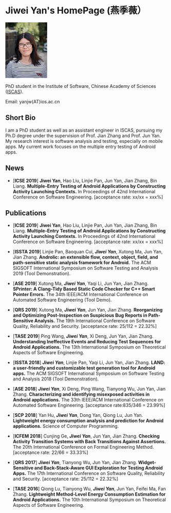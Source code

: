 # Jiwei Yan's HomePage (燕季薇）
![Image](myPic.jpg)

PhD student in the Institute of Software, Chinese Academy of Sciences ([ISCAS](http://www.iscas.ac.cn/)).

Email: yanjw(AT)ios.ac.cn


## Short Bio
I am a PhD student as well as an assistant engineer in ISCAS, pursuing my Ph.D degree under the supervision of Prof. Jian Zhang and Prof. Jun Yan.
My research interest is software analysis and testing, especially on mobile apps. 
My current work focuses on the multiple entry testing of Android apps.

## News
* \[**ICSE 2019**\] **Jiwei Yan**, Hao Liu, Linjie Pan, Jun Yan, Jian Zhang, Bin Liang.
**Multiple-Entry Testing of Android Applications by Constructing Activity Launching Contexts.**
In Proceedings of 42nd International Conference on Software Engineering. \[acceptance rate: xx/xx = xxx%\] 

## Publications
* \[**ICSE 2019**\] **Jiwei Yan**, Hao Liu, Linjie Pan, Jun Yan, Jian Zhang, Bin Liang.
**Multiple-Entry Testing of Android Applications by Constructing Activity Launching Contexts.**
In Proceedings of 42nd International Conference on Software Engineering. \[acceptance rate: xx/xx = xxx%\] 

* \[**ISSTA 2019**\] Linjie Pan, Baoquan Cui, ***Jiwei Yan***, Xutong Ma, Jun Yan, Jian Zhang.
**Androlic: an extensible flow, context, object, field, and path-sensitive static analysis framework for Android.**
The ACM SIGSOFT International Symposium on Software Testing and Analysis 2019 (Tool Demonstration).

* \[**ASE 2019**\] Xutong Ma, ***Jiwei Yan***, Yaqi Li, Jun Yan, Jian Zhang.
**SPrinter: A Clang-Tidy Based Static Code Checker for C++ Smart Pointer Errors.**
The 34th IEEE/ACM International Conference on Automated Software Engineering (Tool Demo).

* \[**QRS 2019**\] Xutong Ma, ***Jiwei Yan***, Jun Yan, Jian Zhang.
**Reorganizing and Optimizing Post-Inspection on Suspicious Bug Reports in Path-Sensitive Analysis.**
The 19th International Conference on Software Quality, Reliability and Security. \[acceptance rate: 25/112 = 22.32%\] 

* \[**TASE 2019**\] Ping Wang, ***Jiwei Yan***, Xi Deng, Jun Yan, Jian Zhang.
**Understanding Ineffective Events and Reducing Test Sequences for Android Applications.**
The 13th International Symposium on Theoretical Aspects of Software Engineering.

* \[**ISSTA 2018**\] ***Jiwei Yan***, Linjie Pan, Yaqi Li, Jun Yan, Jian Zhang.
**LAND: a user-friendly and customizable test generation tool for Android apps.**
The ACM SIGSOFT International Symposium on Software Testing and Analysis 2018 (Tool Demonstration).

* \[**ASE 2018**\] ***Jiwei Yan***, Xi Deng, Ping Wang, Tianyong Wu, Jun Yan, Jian Zhang.
**Characterizing and identifying misexposed activities in Android applications.** 
The 33th IEEE/ACM International Conference on Automated Software Engineering. \[acceptance rate:835/346 = 23.99%\] 

* \[**SCP 2018**\] Yan Hu, ***Jiwei Yan***, Dong Yan, Qiong Lu, Jun Yan.
**Lightweight energy consumption analysis and prediction for Android applications.** 
Science of Computer Programming.

* \[**ICFEM 2018**\] Cunjing Ge, ***Jiwei Yan***, Jun Yan, Jian Zhang.
**Checking Activity Transition Systems with Back Transitions Against Assertions.**
The 20th International Conference on Formal Engineering Method. \[acceptance rate: 22/66 = 33.33%\] 

* \[**QRS 2017**\] ***Jiwei Yan***, Tianyong Wu, Jun Yan, Jian Zhang.
**Widget-Sensitive and Back-Stack-Aware GUI Exploration for Testing Android Apps.**
The 17th International Conference on Software Quality, Reliability and Security. \[acceptance rate: 25/112 = 22.32%\] 

* \[**TASE 2016**\] Qiong Lu, Tianyong Wu, ***Jiwei Yan***, Jun Yan, Feifei Ma, Fan Zhang.
**Lightweight Method-Level Energy Consumption Estimation for Android Applications.**
The 10th International Symposium on Theoretical Aspects of Software Engineering.

<div style='display: none'>
Honors and Awards 
Academic Services 
Teaching Experiences
</div>
